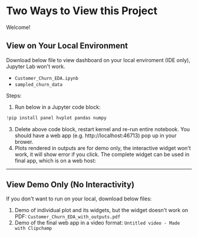 # Two Ways to View this Project

Welcome!

## View on Your Local Environment
Download below file to view dashboard on your local enviroment (IDE only), Jupyter Lab won't work.
- `Customer_Churn_EDA.ipynb`
- `sampled_churn_data`
   
Steps:
1. Run below in a Jupyter code block:  
```python
!pip install panel hvplot pandas numpy
```
3. Delete above code block, restart kernel and re-run entire notebook. You should have a web app (e.g. http://localhost:46713) pop up in your brower.
4. Plots rendered in outputs are for demo only, the interactive widget won't work, it will show error if you click. The complete widget can be used in final app, which is on a web host:

---
## View Demo Only (No Interactivity)
If you don't want to run on your local, download below files:
1. Demo of individual plot and its widgets, but the widget doesn't work on PDF: `Customer_Churn_EDA_with_outputs.pdf`
2. Demo of the final web app in a video format: `Untitled video - Made with Clipchamp`
